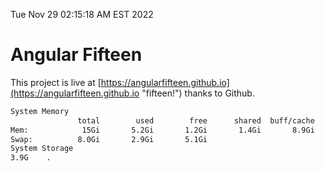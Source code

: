 Tue Nov 29 02:15:18 AM EST 2022

# Angular Fifteen


This project is live at [https://angularfifteen.github.io](https://angularfifteen.github.io "fifteen!") thanks to Github.

```bash
System Memory
               total        used        free      shared  buff/cache   available
Mem:            15Gi       5.2Gi       1.2Gi       1.4Gi       8.9Gi       8.4Gi
Swap:          8.0Gi       2.9Gi       5.1Gi
System Storage
3.9G	.
